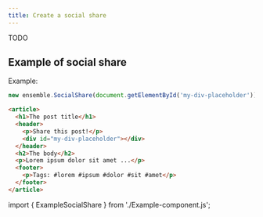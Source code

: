```yaml
---
title: Create a social share
---
```


TODO

## Example of social share

Example:

```js
new ensemble.SocialShare(document.getElementById('my-div-placeholder'));

```

```html
<article>
  <h1>The post title</h1>
  <header>
    <p>Share this post!</p>
    <div id="my-div-placeholder"></div>
  </header>
  <h2>The body</h2>
  <p>Lorem ipsum dolor sit amet ...</p>
  <footer>
    <p>Tags: #lorem #ipsum #dolor #sit #amet</p>
  </footer>
</article>
```

import { ExampleSocialShare } from './Example-component.js';

<ExampleSocialShare/>

